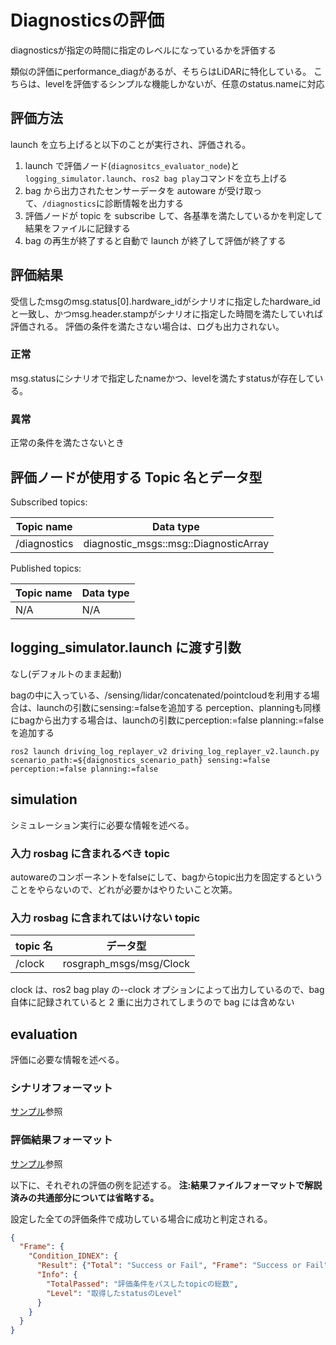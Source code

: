 # Diagnosticsの評価

diagnosticsが指定の時間に指定のレベルになっているかを評価する

類似の評価にperformance_diagがあるが、そちらはLiDARに特化している。
こちらは、levelを評価するシンプルな機能しかないが、任意のstatus.nameに対応

## 評価方法

launch を立ち上げると以下のことが実行され、評価される。

1. launch で評価ノード(`diagnositcs_evaluator_node`)と `logging_simulator.launch`、`ros2 bag play`コマンドを立ち上げる
2. bag から出力されたセンサーデータを autoware が受け取って、`/diagnostics`に診断情報を出力する
3. 評価ノードが topic を subscribe して、各基準を満たしているかを判定して結果をファイルに記録する
4. bag の再生が終了すると自動で launch が終了して評価が終了する

## 評価結果

受信したmsgのmsg.status[0].hardware_idがシナリオに指定したhardware_idと一致し、かつmsg.header.stampがシナリオに指定した時間を満たしていれば評価される。
評価の条件を満たさない場合は、ログも出力されない。

### 正常

msg.statusにシナリオで指定したnameかつ、levelを満たすstatusが存在している。

### 異常

正常の条件を満たさないとき

## 評価ノードが使用する Topic 名とデータ型

Subscribed topics:

| Topic name   | Data type                             |
| ------------ | ------------------------------------- |
| /diagnostics | diagnostic_msgs::msg::DiagnosticArray |

Published topics:

| Topic name | Data type |
| ---------- | --------- |
| N/A        | N/A       |

## logging_simulator.launch に渡す引数

なし(デフォルトのまま起動)

bagの中に入っている、/sensing/lidar/concatenated/pointcloudを利用する場合は、launchの引数にsensing:=falseを追加する
perception、planningも同様にbagから出力する場合は、launchの引数にperception:=false planning:=falseを追加する

```shell
ros2 launch driving_log_replayer_v2 driving_log_replayer_v2.launch.py scenario_path:=${daignostics_scenario_path} sensing:=false perception:=false planning:=false
```

## simulation

シミュレーション実行に必要な情報を述べる。

### 入力 rosbag に含まれるべき topic

autowareのコンポーネントをfalseにして、bagからtopic出力を固定するということをやらないので、どれが必要かはやりたいこと次第。

### 入力 rosbag に含まれてはいけない topic

| topic 名 | データ型                |
| -------- | ----------------------- |
| /clock   | rosgraph_msgs/msg/Clock |

clock は、ros2 bag play の--clock オプションによって出力しているので、bag 自体に記録されていると 2 重に出力されてしまうので bag には含めない

## evaluation

評価に必要な情報を述べる。

### シナリオフォーマット

[サンプル](https://github.com/tier4/driving_log_replayer_v2/blob/develop/sample/diagnostics/scenario.yaml)参照

### 評価結果フォーマット

[サンプル](https://github.com/tier4/driving_log_replayer_v2/blob/develop/sample/diagnostics/result.json)参照

以下に、それぞれの評価の例を記述する。
**注:結果ファイルフォーマットで解説済みの共通部分については省略する。**

設定した全ての評価条件で成功している場合に成功と判定される。

```json
{
  "Frame": {
    "Condition_IDNEX": {
      "Result": {"Total": "Success or Fail", "Frame": "Success or Fail"},
      "Info": {
        "TotalPassed": "評価条件をパスしたtopicの総数",
        "Level": "取得したstatusのLevel"
      }
    }
  }
}
```
